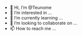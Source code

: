 - 👋 Hi, I’m @Teunome
- 👀 I’m interested in ...
- 🌱 I’m currently learning ...
- 💞️ I’m looking to collaborate on ...
- 📫 How to reach me ...

<!---
Teunome/Teunome is a ✨ special ✨ repository because its `README.md` (this file) appears on your GitHub profile.
You can click the Preview link to take a look at your changes.
--->
